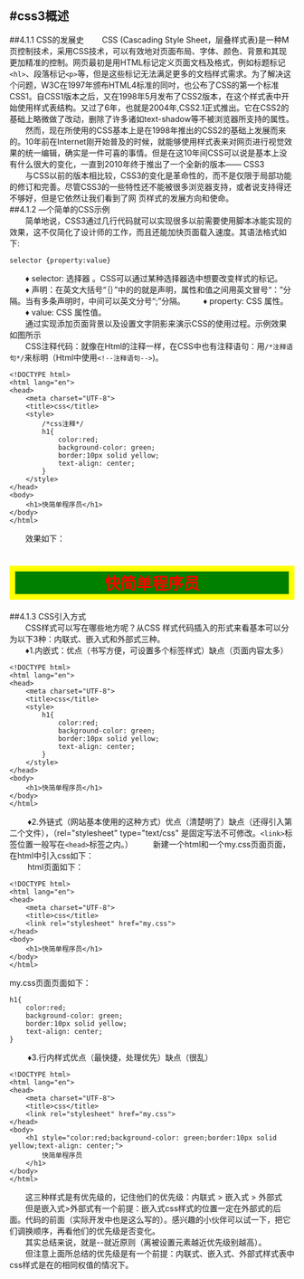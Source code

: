 #css3概述
---
##4.1.1 CSS的发展史
&emsp;&emsp;CSS (Cascading Style Sheet，层叠样式表)是一种M页控制技术，采用CSS技术，可以有效地对页面布局、字体、颜色、背景和其现更加精准的控制。网页最初是用HTML标记定义页面文档及格式，例如标题标记```<hl>```、段落标记```<p>```等，但是这些标记无法满足更多的文档样式需求。为了解决这个问题，W3C在1997年颁布HTML4标准的同吋，也公布了CSS的第一个标准CSS1。自CSS1版本之后，又在1998年5月发布了CSS2版本，在这个样式表中开始使用样式表结构。又过了6年，也就是2004年,CSS2.1正式推出。它在CSS2的基础上略微做了改动，删除了许多诸如text-shadow等不被浏览器所支持的属性。  
&emsp;&emsp;然而，现在所使用的CSS基本上是在1998年推出的CSS2的基础上发展而来的。10年前在Internet刚开始普及的时候，就能够使用样式表来对网页进行视觉效果的统一编辑，确实是一件可喜的事情。但是在这10年间CSS可以说是基本上没有什么很大的变化，一直到2010年终于推出了一个全新的版本—— CSS3    
&emsp;&emsp;与CSS以前的版本相比较，CSS3的变化是革命性的，而不是仅限于局部功能的修订和完善。尽管CSS3的一些特性还不能被很多浏览器支持，或者说支持得还不够好，但是它依然让我们看到了网 页样式的发展方向和使命。  
##4.1.2 —个简单的CSS示例  
&emsp;&emsp;简单地说，CSS3通过几行代码就可以实现很多以前需要使用脚本冰能实现的效果，这不仅简化了设计师的工作，而且还能加快页面载入速度。其语法格式如下:   
```
selector {property:value}
```
&emsp;&emsp;♦ selector: 选择器 。CSS可以通过某种选择器选中想要改变样式的标记。  
&emsp;&emsp;♦ 声明：在英文大括号“｛｝”中的的就是声明，属性和值之间用英文冒号“：”分隔。当有多条声明时，中间可以英文分号“;”分隔。
&emsp;&emsp;♦ property: CSS 属性。  
&emsp;&emsp;♦ value: CSS 属性值。  
&emsp;&emsp;通过实现添加页面背景以及设置文字阴影来演示CSS的使用过程。示例效果如图所示   
&emsp;&emsp;CSS注释代码：就像在Html的注释一样，在CSS中也有注释语句：用```/*注释语句*/```来标明（Html中使用```<!--注释语句-->```)。
```
<!DOCTYPE html>
<html lang="en">
<head>
	<meta charset="UTF-8">
	<title>css</title>
	<style>
		/*css注释*/
		h1{
			color:red;
			background-color: green;
			border:10px solid yellow;
			text-align: center;
		}
	</style>
</head>
<body>
	<h1>快简单程序员</h1>
</body>
</html>
```

&emsp;&emsp;效果如下： 
<style>
	.myh1{
		color:red;
		background-color: green;
		border:10px solid yellow;
		text-align: center;
	}
</style> 
<h1 class="myh1">快简单程序员</h1>

##4.1.3 CSS引入方式  
&emsp;&emsp;CSS样式可以写在哪些地方呢？从CSS 样式代码插入的形式来看基本可以分为以下3种：内联式、嵌入式和外部式三种。  
&emsp;&emsp;♦1.内嵌式：优点（书写方便，可设置多个标签样式）缺点（页面内容太多）  
```
<!DOCTYPE html>
<html lang="en">
<head>
	<meta charset="UTF-8">
	<title>css</title>
	<style>
		h1{
			color:red;
			background-color: green;
			border:10px solid yellow;
			text-align: center;
		}
	</style>
</head>
<body>
	<h1>快简单程序员</h1>
</body>
</html>
```
&emsp;&emsp; ♦2.外链式（网站基本使用的这种方式）优点（清楚明了）缺点（还得引入第二个文件），（rel="stylesheet" type="text/css" 是固定写法不可修改。```<link>```标签位置一般写在```<head>```标签之内。）
&emsp;&emsp; 新建一个html和一个my.css页面页面，在html中引入css如下：  
&emsp;&emsp; html页面如下：  

```
<!DOCTYPE html>
<html lang="en">
<head>
	<meta charset="UTF-8">
	<title>css</title>
	<link rel="stylesheet" href="my.css">
</head>
<body>
	<h1>快简单程序员</h1>
</body>
</html>
```
my.css页面页面如下：
```
h1{
	color:red;
	background-color: green;
	border:10px solid yellow;
	text-align: center;
}
```
&emsp;&emsp; ♦3.行内样式优点（最快捷，处理优先）缺点（很乱）
```
<!DOCTYPE html>
<html lang="en">
<head>
	<meta charset="UTF-8">
	<title>css</title>
	<link rel="stylesheet" href="my.css">
</head>
<body>
	<h1 style="color:red;background-color: green;border:10px solid yellow;text-align: center;">
		快简单程序员
	</h1>
</body>
</html>
```
&emsp;&emsp;这三种样式是有优先级的，记住他们的优先级：内联式 > 嵌入式 > 外部式  
&emsp;&emsp;但是嵌入式>外部式有一个前提：嵌入式css样式的位置一定在外部式的后面。代码的前面（实际开发中也是这么写的）。感兴趣的小伙伴可以试一下，把它们调换顺序，再看他们的优先级是否变化。  
&emsp;&emsp;其实总结来说，就是--就近原则（离被设置元素越近优先级别越高）。   
&emsp;&emsp;但注意上面所总结的优先级是有一个前提：内联式、嵌入式、外部式样式表中css样式是在的相同权值的情况下。  




















